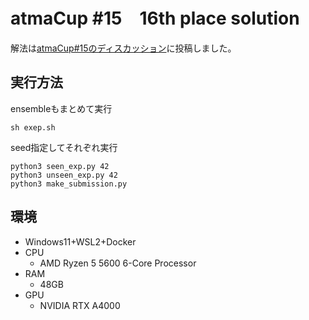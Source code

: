 # atmaCup #15　16th place solution

解法は[atmaCup#15のディスカッション](https://www.guruguru.science/competitions/21/discussions/d4c0cdc2-8214-4cf9-8c15-c534a8ffc202/)に投稿しました。

## 実行方法
ensembleもまとめて実行
```
sh exep.sh
```
seed指定してそれぞれ実行
```
python3 seen_exp.py 42
python3 unseen_exp.py 42
python3 make_submission.py
```

## 環境
- Windows11+WSL2+Docker
- CPU
  - AMD Ryzen 5 5600 6-Core Processor
- RAM
  - 48GB
- GPU
  - NVIDIA RTX A4000 
